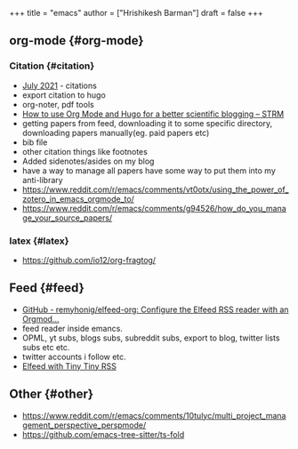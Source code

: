+++
title = "emacs"
author = ["Hrishikesh Barman"]
draft = false
+++

## org-mode {#org-mode}


### Citation {#citation}

-   [July 2021](https://blog.tecosaur.com/tmio/2021-07-31-citations.html#fn.3) - citations
-   export citation to hugo
-   org-noter, pdf tools
-   [How to use Org Mode and Hugo for a better scientific blogging – STRM](https://strm.sh/posts/org-mode-blogging/)
-   getting papers from feed, downloading it to some specific directory, downloading papers manually(eg. paid papers etc)
-   bib file
-   other citation things like footnotes
-   Added sidenotes/asides on my blog
-   have a way to manage all papers have some way to put them into my anti-library
-   <https://www.reddit.com/r/emacs/comments/vt0otx/using_the_power_of_zotero_in_emacs_orgmode_to/>
-   <https://www.reddit.com/r/emacs/comments/g94526/how_do_you_manage_your_source_papers/>


### latex {#latex}

-   <https://github.com/io12/org-fragtog/>


## Feed {#feed}

-   [GitHub - remyhonig/elfeed-org: Configure the Elfeed RSS reader with an Orgmod...](https://github.com/remyhonig/elfeed-org)
-   feed reader inside emancs.
-   OPML, yt subs, blogs subs, subreddit subs, export to blog, twitter lists subs etc etc.
-   twitter accounts i follow etc.
-   [Elfeed with Tiny Tiny RSS](https://codingquark.com/emacs/2020/04/19/elfeed-protocol-ttrss.html)


## Other {#other}

-   <https://www.reddit.com/r/emacs/comments/10tulyc/multi_project_management_perspective_perspmode/>
-   <https://github.com/emacs-tree-sitter/ts-fold>
